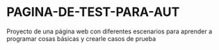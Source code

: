 # PAGINA-DE-TEST-PARA-AUT
Proyecto de una página web con diferentes escenarios para aprender a programar cosas básicas y crearle casos de prueba
